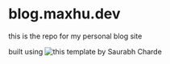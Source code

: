 # blog.maxhu.dev

this is the repo for my personal blog site

built using ![this template](https://github.com/schardev/nextjs-contentlayer-blog) by Saurabh Charde
